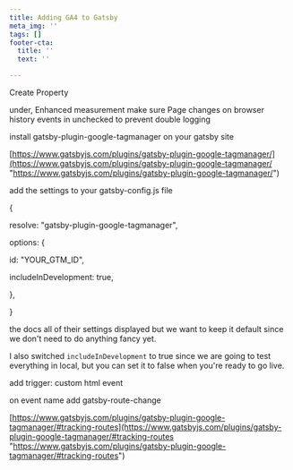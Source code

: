 ```yaml
---
title: Adding GA4 to Gatsby
meta_img: ''
tags: []
footer-cta:
  title: ''
  text: ''

---
```

Create Property

under, Enhanced measurement make sure Page changes on browser history events in unchecked to prevent double logging

install gatsby-plugin-google-tagmanager on your gatsby site

[https://www.gatsbyjs.com/plugins/gatsby-plugin-google-tagmanager/](https://www.gatsbyjs.com/plugins/gatsby-plugin-google-tagmanager/ "https://www.gatsbyjs.com/plugins/gatsby-plugin-google-tagmanager/")

add the settings to your gatsby-config.js file

{

resolve: "gatsby-plugin-google-tagmanager",

options: {

id: "YOUR_GTM_ID",

includeInDevelopment: true,

 },

 }

the docs all of their settings displayed but we want to keep it default since we don't need to do anything fancy yet.

I also switched `includeInDevelopment` to true since we are going to test everything in local, but you can set it to false when you're ready to go live. 

add trigger: custom html event

on event name add gatsby-route-change

 [https://www.gatsbyjs.com/plugins/gatsby-plugin-google-tagmanager/#tracking-routes](https://www.gatsbyjs.com/plugins/gatsby-plugin-google-tagmanager/#tracking-routes "https://www.gatsbyjs.com/plugins/gatsby-plugin-google-tagmanager/#tracking-routes")